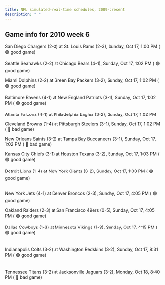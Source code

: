 ```yaml
---
title: NFL simulated-real-time schedules, 2009-present
description: " "
---
```


## Game info for 2010 week 6
San Diego Chargers (2-3) at St. Louis Rams (2-3), Sunday, Oct 17, 1:00 PM (	:green_circle: good game)

Seattle Seahawks (2-2) at Chicago Bears (4-1), Sunday, Oct 17, 1:02 PM (	:green_circle: good game)

Miami Dolphins (2-2) at Green Bay Packers (3-2), Sunday, Oct 17, 1:02 PM (	:green_circle: good game)

Baltimore Ravens (4-1) at New England Patriots (3-1), Sunday, Oct 17, 1:02 PM (	:green_circle: good game)

Atlanta Falcons (4-1) at Philadelphia Eagles (3-2), Sunday, Oct 17, 1:02 PM

Cleveland Browns (1-4) at Pittsburgh Steelers (3-1), Sunday, Oct 17, 1:02 PM (	:red_circle: bad game)

New Orleans Saints (3-2) at Tampa Bay Buccaneers (3-1), Sunday, Oct 17, 1:02 PM (	:red_circle: bad game)

Kansas City Chiefs (3-1) at Houston Texans (3-2), Sunday, Oct 17, 1:03 PM (	:green_circle: good game)

Detroit Lions (1-4) at New York Giants (3-2), Sunday, Oct 17, 1:03 PM (	:green_circle: good game)

<br/>New York Jets (4-1) at Denver Broncos (2-3), Sunday, Oct 17, 4:05 PM (	:green_circle: good game)

Oakland Raiders (2-3) at San Francisco 49ers (0-5), Sunday, Oct 17, 4:05 PM (	:green_circle: good game)

Dallas Cowboys (1-3) at Minnesota Vikings (1-3), Sunday, Oct 17, 4:15 PM (	:green_circle: good game)

<br/>Indianapolis Colts (3-2) at Washington Redskins (3-2), Sunday, Oct 17, 8:31 PM (	:green_circle: good game)

<br/>Tennessee Titans (3-2) at Jacksonville Jaguars (3-2), Monday, Oct 18, 8:40 PM (	:red_circle: bad game)

